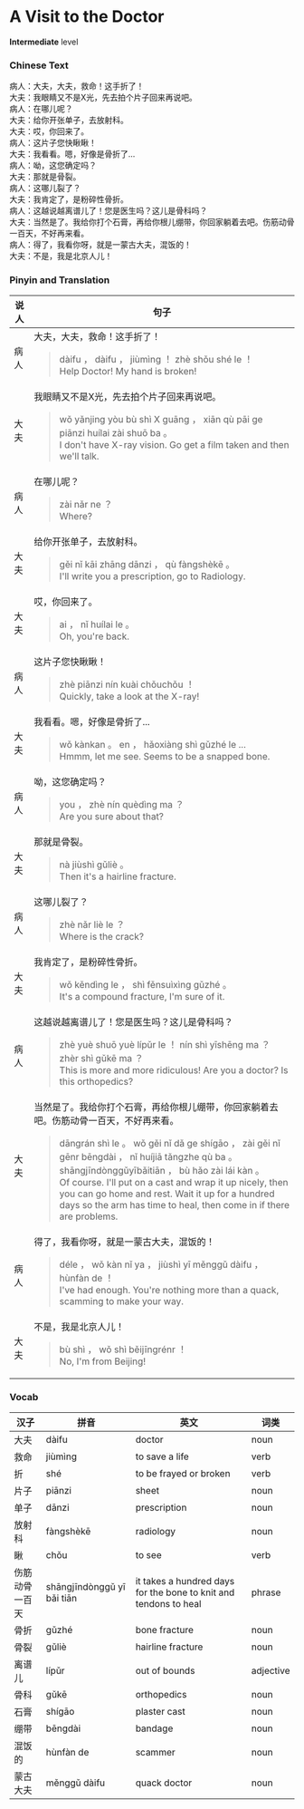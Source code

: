 # A Visit to the Doctor
**Intermediate** level
### Chinese Text
病人：大夫，大夫，救命！这手折了！<br />大夫：我眼睛又不是X光，先去拍个片子回来再说吧。<br />病人：在哪儿呢？<br />大夫：给你开张单子，去放射科。<br />大夫：哎，你回来了。<br />病人：这片子您快瞅瞅！<br />大夫：我看看。嗯，好像是骨折了...<br />病人：呦，这您确定吗？<br />大夫：那就是骨裂。<br />病人：这哪儿裂了？<br />大夫：我肯定了，是粉碎性骨折。<br />病人：这越说越离谱儿了！您是医生吗？这儿是骨科吗？<br />大夫：当然是了。我给你打个石膏，再给你根儿绷带，你回家躺着去吧。伤筋动骨一百天，不好再来看。<br />病人：得了，我看你呀，就是一蒙古大夫，混饭的！<br />大夫：不是，我是北京人儿！

### Pinyin and Translation
|说人|句子|
|----|----|
|病人|大夫，大夫，救命！这手折了！<blockquote>dàifu ， dàifu ， jiùmìng ！ zhè shǒu shé le ！<br />Help Doctor! My hand is broken!</blockquote>|
|大夫|我眼睛又不是X光，先去拍个片子回来再说吧。<blockquote>wǒ yǎnjing yòu bù shì X guāng ， xiān qù pāi ge piānzi huílai zài shuō ba 。<br />I don't have X-ray vision. Go get a film taken and then we'll talk.</blockquote>|
|病人|在哪儿呢？<blockquote>zài nǎr ne ？<br />Where?</blockquote>|
|大夫|给你开张单子，去放射科。<blockquote>gěi nǐ kāi zhāng dānzi ， qù fàngshèkē 。<br />I'll write you a prescription, go to Radiology.</blockquote>|
|大夫|哎，你回来了。<blockquote>ai ， nǐ huílai le 。<br />Oh, you're back.</blockquote>|
|病人|这片子您快瞅瞅！<blockquote>zhè piānzi nín kuài chǒuchǒu ！<br />Quickly, take a look at the X-ray!</blockquote>|
|大夫|我看看。嗯，好像是骨折了...<blockquote>wǒ kànkan 。 en ， hǎoxiàng shì gǔzhé le ...<br />Hmmm, let me see. Seems to be a snapped bone.</blockquote>|
|病人|呦，这您确定吗？<blockquote>you ， zhè nín quèdìng ma ？<br />Are you sure about that?</blockquote>|
|大夫|那就是骨裂。<blockquote>nà jiùshì gǔliè 。<br />Then it's a hairline fracture.</blockquote>|
|病人|这哪儿裂了？<blockquote>zhè nǎr liè le ？<br />Where is the crack?</blockquote>|
|大夫|我肯定了，是粉碎性骨折。<blockquote>wǒ kěndìng le ， shì fěnsuìxìng gǔzhé 。<br />It's a compound fracture, I'm sure of it.</blockquote>|
|病人|这越说越离谱儿了！您是医生吗？这儿是骨科吗？<blockquote>zhè yuè shuō yuè lípǔr le ！ nín shì yīshēng ma ？ zhèr shì gǔkē ma ？<br />This is more and more ridiculous! Are you a doctor? Is this orthopedics?</blockquote>|
|大夫|当然是了。我给你打个石膏，再给你根儿绷带，你回家躺着去吧。伤筋动骨一百天，不好再来看。<blockquote>dāngrán shì le 。 wǒ gěi nǐ dǎ ge shígāo ， zài gěi nǐ gēnr bēngdài ， nǐ huíjiā tǎngzhe qù ba 。 shāngjīndònggǔyībǎitiān ， bù hǎo zài lái kàn 。<br />Of course. I'll put on a cast and wrap it up nicely, then you can go home and rest. Wait it up for a hundred days so the arm has time to heal, then come in if there are problems.</blockquote>|
|病人|得了，我看你呀，就是一蒙古大夫，混饭的！<blockquote>déle ， wǒ kàn nǐ ya ， jiùshì yī měnggǔ dàifu ， hùnfàn de ！<br />I've had enough. You're nothing more than a quack, scamming to make your way.</blockquote>|
|大夫|不是，我是北京人儿！<blockquote>bù shì ， wǒ shì běijīngrénr ！<br />No, I'm from Beijing!</blockquote>|
### Vocab
|汉子|拼音|英文|词类|
|----|----|----|----|
|大夫|dàifu|doctor|noun|
|救命|jiùmìng|to save a life|verb|
|折|shé|to be frayed or broken|verb|
|片子|piānzi|sheet|noun|
|单子|dānzi|prescription|noun|
|放射科|fàngshèkē|radiology|noun|
|瞅|chǒu|to see|verb|
|伤筋动骨一百天|shāngjīndònggǔ yī bǎi tiān|it takes a hundred days for the bone to knit and tendons to heal|phrase|
|骨折|gǔzhé|bone fracture|noun|
|骨裂|gǔliè|hairline fracture|noun|
|离谱儿|lípǔr|out of bounds|adjective|
|骨科|gǔkē|orthopedics|noun|
|石膏|shígāo|plaster cast|noun|
|绷带|bēngdài|bandage|noun|
|混饭的|hùnfàn de|scammer|noun|
|蒙古大夫|měnggǔ dàifu|quack doctor|noun|